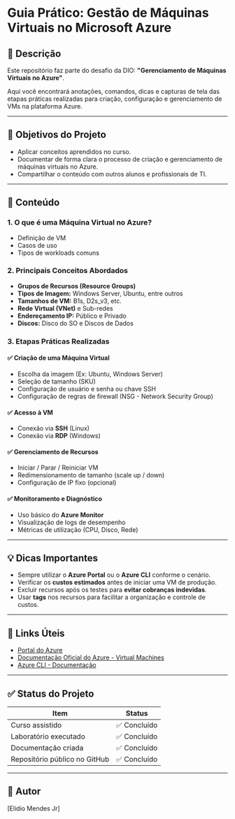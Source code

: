 # Guia Prático: Gestão de Máquinas Virtuais no Microsoft Azure

## 📌 Descrição

Este repositório faz parte do desafio da DIO: **"Gerenciamento de Máquinas Virtuais no Azure"**.

Aqui você encontrará anotações, comandos, dicas e capturas de tela das etapas práticas realizadas para criação, configuração e gerenciamento de VMs na plataforma Azure.

---

## 🎯 Objetivos do Projeto

- Aplicar conceitos aprendidos no curso.
- Documentar de forma clara o processo de criação e gerenciamento de máquinas virtuais no Azure.
- Compartilhar o conteúdo com outros alunos e profissionais de TI.

---

## 🧱 Conteúdo

### 1. O que é uma Máquina Virtual no Azure?

- Definição de VM
- Casos de uso
- Tipos de workloads comuns

### 2. Principais Conceitos Abordados

- **Grupos de Recursos (Resource Groups)**
- **Tipos de Imagem:** Windows Server, Ubuntu, entre outros
- **Tamanhos de VM:** B1s, D2s_v3, etc.
- **Rede Virtual (VNet)** e Sub-redes
- **Endereçamento IP:** Público e Privado
- **Discos:** Disco do SO e Discos de Dados

### 3. Etapas Práticas Realizadas

#### ✅ Criação de uma Máquina Virtual

- Escolha da imagem (Ex: Ubuntu, Windows Server)
- Seleção de tamanho (SKU)
- Configuração de usuário e senha ou chave SSH
- Configuração de regras de firewall (NSG - Network Security Group)

#### ✅ Acesso à VM

- Conexão via **SSH** (Linux)
- Conexão via **RDP** (Windows)

#### ✅ Gerenciamento de Recursos

- Iniciar / Parar / Reiniciar VM
- Redimensionamento de tamanho (scale up / down)
- Configuração de IP fixo (opcional)

#### ✅ Monitoramento e Diagnóstico

- Uso básico do **Azure Monitor**
- Visualização de logs de desempenho
- Métricas de utilização (CPU, Disco, Rede)

---

## 💡 Dicas Importantes

- Sempre utilizar o **Azure Portal** ou o **Azure CLI** conforme o cenário.
- Verificar os **custos estimados** antes de iniciar uma VM de produção.
- Excluir recursos após os testes para **evitar cobranças indevidas**.
- Usar **tags** nos recursos para facilitar a organização e controle de custos.

---

## 🔗 Links Úteis

- [Portal do Azure](https://portal.azure.com)
- [Documentação Oficial do Azure - Virtual Machines](https://learn.microsoft.com/azure/virtual-machines/)
- [Azure CLI - Documentação](https://learn.microsoft.com/cli/azure/)

---

## ✅ Status do Projeto

| Item                           | Status       |
|--------------------------------|--------------|
| Curso assistido                | ✅ Concluído |
| Laboratório executado          | ✅ Concluído |
| Documentação criada            | ✅ Concluído |
| Repositório público no GitHub  | ✅ Concluído |

---

## 📝 Autor

[Elidio Mendes Jr]

